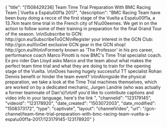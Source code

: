 {
    "title": "[1508429236] Team Time Trial Preparation With BMC Racing Team | Vuelta a Espa\u00f1a 2017",
    "description": "BMC Racing Team have been busy doing a recce of the first stage of the Vuelta a Espa\u00f1a, a 13.7km team time trial in the French city of N\u00eemes. We get in on the action to follow some of their training in preparation for the final Grand Tour of the season. \n\nSubscribe to GCN: http:\/\/gcn.eu\/SubscribeToGCN\nRegister your interest in the GCN Club: http:\/\/gcn.eu\/li\nGet exclusive GCN gear in the GCN shop! http:\/\/gcn.eu\/lh\n\nFormerly known as 'The Professor' in his pro career, performance coach Marco Pinotti is now BMC's Time Trial specialist coach. Ex pro rider Dan Lloyd asks Marco and the team about what makes the perfect team time trial and what they are doing to train for the opening stage of the Vuelta. \n\nDoes having hugely successful TT specialist Rohan Dennis benefit or hinder the team event? \n\nAlongside the physical preparation, we take a look at the Time Trial machines themselves, which are worked on by a dedicated mechanic, Jurgen Landrie (who was actually a former teammate of Dan's)!\n\nIf you'd like to contribute captions and video info in your language, here's the link ",
    "channelid": "123179145",
    "videoid": "123178920",
    "date_created": "1503072003",
    "date_modified": "1508373172",
    "type": "captivate",
    "layout": "channelVideo",
    "url": "\/gcn-channel\/team-time-trial-preparation-with-bmc-racing-team-vuelta-a-espa\u00f1a-2017\/123179145-123178920"
}